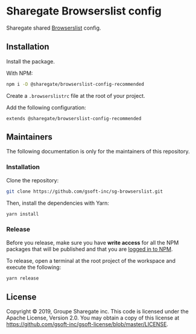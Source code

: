 # Sharegate Browserslist config

Sharegate shared [Browserslist](https://github.com/browserslist/browserslist) config.

## Installation

Install the package.

With NPM:

```bash
npm i -D @sharegate/browserslist-config-recommended
```

Create a `.browserslistrc` file at the root of your project.

Add the following configuration:

```
extends @sharegate/browserslist-config-recommended
```

## Maintainers

The following documentation is only for the maintainers of this repository.

### Installation

Clone the repository:

```bash
git clone https://github.com/gsoft-inc/sg-browserslist.git
```

Then, install the dependencies with Yarn:

```bash
yarn install
```

### Release

Before you release, make sure you have **write access** for all the NPM packages that will be published and that you are [logged in to NPM](https://docs.npmjs.com/logging-in-to-an-npm-enterprise-registry-from-the-command-line).

To release, open a terminal at the root project of the workspace and execute the following:

```bash
yarn release
```

## License

Copyright © 2019, Groupe Sharegate inc. This code is licensed under the Apache License, Version 2.0. You may obtain a copy of this license at https://github.com/gsoft-inc/gsoft-license/blob/master/LICENSE.
